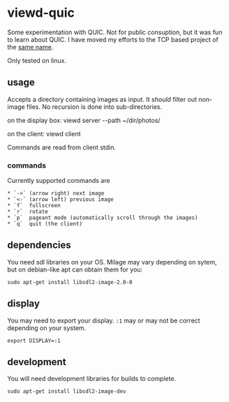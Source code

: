 # viewd-quic
Some experimentation with QUIC. Not for public consuption, but it was fun to learn about QUIC. I have moved my efforts to the TCP based project of the [same name](viewd).

Only tested on linux.

## usage

Accepts a directory containing images as input. It *should* filter out
non-image files. No recursion is done into sub-directories.

on the display box:
	viewd server --path ~/dir/photos/

on the client:
	viewd client

Commands are read from client stdin.

### commands

Currently supported commands are

	* `->` (arrow right) next image
    * `<-` (arrow left) previous image
	* `f`  fullscreen
	* `r`  rotate
	* `p`  pageant mode (automatically scroll through the images)
    * `q`  quit (the client)

## dependencies

You need sdl libraries on your OS. Milage may vary depending on sytem, but on debian-like apt can obtain them for you: 

	sudo apt-get install libsdl2-image-2.0-0

## display

You may need to export your display. `:1` may or may not be correct
depending on your system.

	export DISPLAY=:1

## development

You will need development libraries for builds to complete.

	sudo apt-get install libsdl2-image-dev
